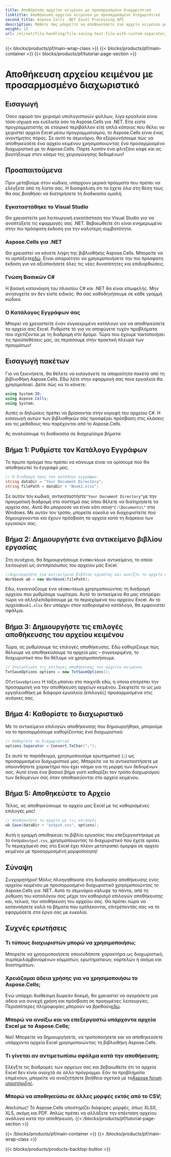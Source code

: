 ```yaml
---
title: Αποθήκευση αρχείου κειμένου με προσαρμοσμένο διαχωριστικό
linktitle: Αποθήκευση αρχείου κειμένου με προσαρμοσμένο διαχωριστικό
second_title: Aspose.Cells .NET Excel Processing API
description: Μάθετε πώς μπορείτε να αποθηκεύσετε ένα αρχείο κειμένου με ένα προσαρμοσμένο διαχωριστικό χρησιμοποιώντας το Aspose.Cells για .NET. Περιλαμβάνονται οδηγίες βήμα προς βήμα και συμβουλές.
weight: 13
url: /el/net/file-handling/file-saving-text-file-with-custom-separator/
---
```


{{< blocks/products/pf/main-wrap-class >}}
{{< blocks/products/pf/main-container >}}
{{< blocks/products/pf/tutorial-page-section >}}

# Αποθήκευση αρχείου κειμένου με προσαρμοσμένο διαχωριστικό

## Εισαγωγή
Όσον αφορά τον χειρισμό υπολογιστικών φύλλων, λίγα εργαλεία είναι τόσο ισχυρά και ευέλικτα όσο τα Aspose.Cells για .NET. Είτε είστε προγραμματιστής σε εταιρικό περιβάλλον είτε απλά κάποιος που θέλει να χειριστεί αρχεία Excel μέσω προγραμματισμού, το Aspose.Cells είναι ένας ανεκτίμητος πόρος. Σε αυτό το σεμινάριο, θα εξερευνήσουμε πώς να αποθηκεύσετε ένα αρχείο κειμένου χρησιμοποιώντας ένα προσαρμοσμένο διαχωριστικό με το Aspose.Cells. Πάρτε λοιπόν ένα φλιτζάνι καφέ και ας βουτήξουμε στον κόσμο της χειραγώγησης δεδομένων!
## Προαπαιτούμενα
Πριν μεταβούμε στον κώδικα, υπάρχουν μερικά πράγματα που πρέπει να ελέγξετε από τη λίστα σας. Η διασφάλιση ότι τα έχετε όλα στη θέση τους θα σας βοηθήσει να διατηρήσετε τη διαδικασία ομαλή.
### Εγκαταστάθηκε το Visual Studio
Θα χρειαστείτε μια λειτουργική εγκατάσταση του Visual Studio για να αναπτύξετε τις εφαρμογές σας .NET. Βεβαιωθείτε ότι είναι ενημερωμένο στην πιο πρόσφατη έκδοση για την καλύτερη συμβατότητα.
### Aspose.Cells για .NET
 Θα χρειαστεί να κάνετε λήψη της βιβλιοθήκης Aspose.Cells. Μπορείτε να το αρπάξετε[εδώ](https://releases.aspose.com/cells/net/). Είναι απαραίτητο να χρησιμοποιήσετε την πιο πρόσφατη έκδοση για να αξιοποιήσετε όλες τις νέες δυνατότητες και επιδιορθώσεις.
### Γνώση Βασικών C#
Η βασική κατανόηση του πλαισίου C# και .NET θα είναι επωφελής. Μην ανησυχείτε αν δεν είστε ειδικός. θα σας καθοδηγήσουμε σε κάθε γραμμή κώδικα.
### Ο Κατάλογος Εγγράφων σας
Μπορεί να χρειαστείτε έναν συγκεκριμένο κατάλογο για να αποθηκεύσετε τα αρχεία σας Excel. Ρυθμίστε το για να αποφύγετε τυχόν προβλήματα που σχετίζονται με τη διαδρομή στο δρόμο.
Τώρα που έχουμε τακτοποιήσει τις προϋποθέσεις μας, ας περάσουμε στην πρακτική πλευρά των πραγμάτων!
## Εισαγωγή πακέτων
Για να ξεκινήσετε, θα θέλετε να εισαγάγετε τα απαραίτητα πακέτα από τη βιβλιοθήκη Aspose.Cells. Εδώ λέτε στην εφαρμογή σας ποια εργαλεία θα χρησιμοποιεί. Δείτε πώς να το κάνετε:
```csharp
using System.IO;
using Aspose.Cells;
using System;
```
Αυτές οι δηλώσεις πρέπει να βρίσκονται στην κορυφή του αρχείου C#. Η εισαγωγή αυτών των βιβλιοθηκών σάς προσφέρει πρόσβαση στις κλάσεις και τις μεθόδους που παρέχονται από το Aspose.Cells.

Ας αναλύσουμε τη διαδικασία σε διαχειρίσιμα βήματα:
## Βήμα 1: Ρυθμίστε τον Κατάλογο Εγγράφων
Το πρώτο πράγμα που πρέπει να κάνουμε είναι να ορίσουμε πού θα αποθηκευτεί το έγγραφό μας. 
```csharp
// Η διαδρομή προς τον κατάλογο εγγράφων.
string dataDir = "Your Document Directory";
string filePath = dataDir + "Book1.xlsx";
```
 Σε αυτόν τον κωδικό, αντικαταστήστε`"Your Document Directory"`με την πραγματική διαδρομή στο σύστημά σας όπου θέλετε να διατηρήσετε τα αρχεία σας. Αυτό θα μπορούσε να είναι κάτι σαν`@"C:\Documents\"` στα Windows. Με αυτόν τον τρόπο, μπορείτε εύκολα να διαχειριστείτε πού δημιουργούνται και έχουν πρόσβαση τα αρχεία κατά τη διάρκεια των εργασιών σας.
## Βήμα 2: Δημιουργήστε ένα αντικείμενο βιβλίου εργασίας
 Στη συνέχεια, θα δημιουργήσουμε ένα`Workbook` αντικείμενο, το οποίο λειτουργεί ως αντιπρόσωπος του αρχείου μας Excel. 
```csharp
//Δημιουργήστε ένα αντικείμενο βιβλίου εργασίας και ανοίξτε το αρχείο από τη διαδρομή του
Workbook wb = new Workbook(filePath);
```
 Εδώ, εγκαινιάζουμε ένα νέο`Workbook` χρησιμοποιώντας τη διαδρομή αρχείου που ρυθμίσαμε νωρίτερα. Αυτό το αντικείμενο θα μας επιτρέψει τώρα να αλληλεπιδράσουμε με τα περιεχόμενα του αρχείου Excel. Αν το αρχείο`Book1.xlsx` δεν υπάρχει στον καθορισμένο κατάλογο, θα εμφανιστεί σφάλμα.
## Βήμα 3: Δημιουργήστε τις επιλογές αποθήκευσης του αρχείου κειμένου
Τώρα, ας ρυθμίσουμε τις επιλογές αποθήκευσης. Εδώ καθορίζουμε πώς θέλουμε να αποθηκεύσουμε τα αρχεία μας – συγκεκριμένα, το διαχωριστικό που θα θέλαμε να χρησιμοποιήσουμε.
```csharp
// Instantiate τις επιλογές αποθήκευσης του αρχείου κειμένου
TxtSaveOptions options = new TxtSaveOptions();
```
 Ο`TxtSaveOptions` Η τάξη μπαίνει στο παιχνίδι εδώ, η οποία επιτρέπει την προσαρμογή για την αποθήκευση αρχείων κειμένου. Σκεφτείτε το ως μια εργαλειοθήκη με διάφορα εργαλεία (επιλογές) προσαρμοσμένα στις ανάγκες σας.
## Βήμα 4: Καθορίστε το διαχωριστικό
Με το αντικείμενο επιλογών αποθήκευσης που δημιουργήθηκε, μπορούμε να το προσαρμόσουμε καθορίζοντας ένα διαχωριστικό:
```csharp
// Καθορίστε το διαχωριστικό
options.Separator = Convert.ToChar(";");
```
Σε αυτό το παράδειγμα, χρησιμοποιούμε ερωτηματικό (`;`) ως προσαρμοσμένο διαχωριστικό μας. Μπορείτε να το αντικαταστήσετε με οποιονδήποτε χαρακτήρα που έχει νόημα για τη μορφή των δεδομένων σας. Αυτό είναι ένα βασικό βήμα γιατί καθορίζει τον τρόπο διαχωρισμού των δεδομένων σας όταν αποθηκεύονται στο αρχείο κειμένου.
## Βήμα 5: Αποθηκεύστε το Αρχείο
Τέλος, ας αποθηκεύσουμε το αρχείο μας Excel με τις καθορισμένες επιλογές μας!
```csharp
// Αποθηκεύστε το αρχείο με τις επιλογές
wb.Save(dataDir + "output.csv", options);
```
 Αυτή η γραμμή αποθηκεύει το βιβλίο εργασίας που επεξεργαστήκαμε με το όνομα`output.csv`, χρησιμοποιώντας το διαχωριστικό που έχετε ορίσει. Το περιεχόμενό σας στο Excel έχει πλέον μετατραπεί όμορφα σε αρχείο κειμένου με προσαρμοσμένη μορφοποίηση!
## Σύναψη
Συγχαρητήρια! Μόλις πλοηγηθήκατε στη διαδικασία αποθήκευσης ενός αρχείου κειμένου με προσαρμοσμένο διαχωριστικό χρησιμοποιώντας το Aspose.Cells για .NET. Αυτό το σεμινάριο κάλυψε τα πάντα, από τη ρύθμιση του καταλόγου σας μέχρι τον καθορισμό επιλογών αποθήκευσης και, τελικά, την αποθήκευση του αρχείου σας. Θα πρέπει τώρα να κατανοήσετε καλά τα βήματα που εμπλέκονται, επιτρέποντάς σας να το εφαρμόσετε στα έργα σας με ευκολία.
## Συχνές ερωτήσεις
### Τι τύπους διαχωριστών μπορώ να χρησιμοποιήσω;
Μπορείτε να χρησιμοποιήσετε οποιονδήποτε χαρακτήρα ως διαχωριστικό, συμπεριλαμβανομένων κόμματων, ερωτηματικών, καρτελών ή ακόμα και διαστημάτων.
### Χρειάζομαι άδεια χρήσης για να χρησιμοποιήσω το Aspose.Cells;
 Ενώ υπάρχει διαθέσιμη δωρεάν δοκιμή, θα χρειαστεί να αγοράσετε μια άδεια για συνεχή χρήση και πρόσβαση σε προηγμένες λειτουργίες. Περισσότερες πληροφορίες μπορούν να βρεθούν[εδώ](https://purchase.aspose.com/buy).
### Μπορώ να ανοίξω και να επεξεργαστώ υπάρχοντα αρχεία Excel με το Aspose.Cells;
Ναί! Μπορείτε να δημιουργήσετε, να τροποποιήσετε και να αποθηκεύσετε υπάρχοντα αρχεία Excel χρησιμοποιώντας τη βιβλιοθήκη Aspose.Cells.
### Τι γίνεται αν αντιμετωπίσω σφάλμα κατά την αποθήκευση;
Ελέγξτε τις διαδρομές των αρχείων σας και βεβαιωθείτε ότι τα αρχεία Excel δεν είναι ανοιχτά σε άλλο πρόγραμμα. Εάν τα προβλήματα επιμένουν, μπορείτε να αναζητήσετε βοήθεια σχετικά με το[Aspose forum υποστήριξης](https://forum.aspose.com/c/cells/9).
### Μπορώ να αποθηκεύσω σε άλλες μορφές εκτός από το CSV;
Απολύτως! Το Aspose.Cells υποστηρίζει διάφορες μορφές, όπως XLSX, XLS, ακόμη και PDF. Απλώς πρέπει να αλλάξετε την επέκταση αρχείου ανάλογα κατά την αποθήκευση.
{{< /blocks/products/pf/tutorial-page-section >}}

{{< /blocks/products/pf/main-container >}}
{{< /blocks/products/pf/main-wrap-class >}}

{{< blocks/products/products-backtop-button >}}
